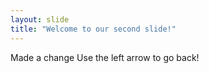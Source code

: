 ```yaml
---
layout: slide
title: "Welcome to our second slide!"
---
```

Made a change
Use the left arrow to go back!
